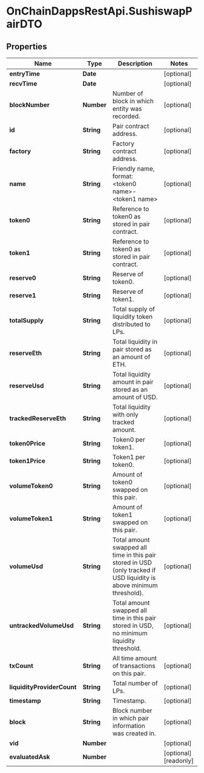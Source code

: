 # OnChainDappsRestApi.SushiswapPairDTO

## Properties

Name | Type | Description | Notes
------------ | ------------- | ------------- | -------------
**entryTime** | **Date** |  | [optional] 
**recvTime** | **Date** |  | [optional] 
**blockNumber** | **Number** | Number of block in which entity was recorded. | [optional] 
**id** | **String** | Pair contract address. | [optional] 
**factory** | **String** | Factory contract address. | [optional] 
**name** | **String** | Friendly name, format: &lt;token0 name&gt;-&lt;token1 name&gt; | [optional] 
**token0** | **String** | Reference to token0 as stored in pair contract. | [optional] 
**token1** | **String** | Reference to token0 as stored in pair contract. | [optional] 
**reserve0** | **String** | Reserve of token0. | [optional] 
**reserve1** | **String** | Reserve of token1. | [optional] 
**totalSupply** | **String** | Total supply of liquidity token distributed to LPs. | [optional] 
**reserveEth** | **String** | Total liquidity in pair stored as an amount of ETH. | [optional] 
**reserveUsd** | **String** | Total liquidity amount in pair stored as an amount of USD. | [optional] 
**trackedReserveEth** | **String** | Total liquidity with only tracked amount. | [optional] 
**token0Price** | **String** | Token0 per token1. | [optional] 
**token1Price** | **String** | Token1 per token0. | [optional] 
**volumeToken0** | **String** | Amount of token0 swapped on this pair. | [optional] 
**volumeToken1** | **String** | Amount of token1 swapped on this pair. | [optional] 
**volumeUsd** | **String** | Total amount swapped all time in this pair stored in USD (only tracked if USD liquidity is above minimum threshold). | [optional] 
**untrackedVolumeUsd** | **String** | Total amount swapped all time in this pair stored in USD, no minimum liquidity threshold. | [optional] 
**txCount** | **String** | All time amount of transactions on this pair. | [optional] 
**liquidityProviderCount** | **String** | Total number of LPs. | [optional] 
**timestamp** | **String** | Timestamp. | [optional] 
**block** | **String** | Block number in which pair information was created in. | [optional] 
**vid** | **Number** |  | [optional] 
**evaluatedAsk** | **Number** |  | [optional] [readonly] 


